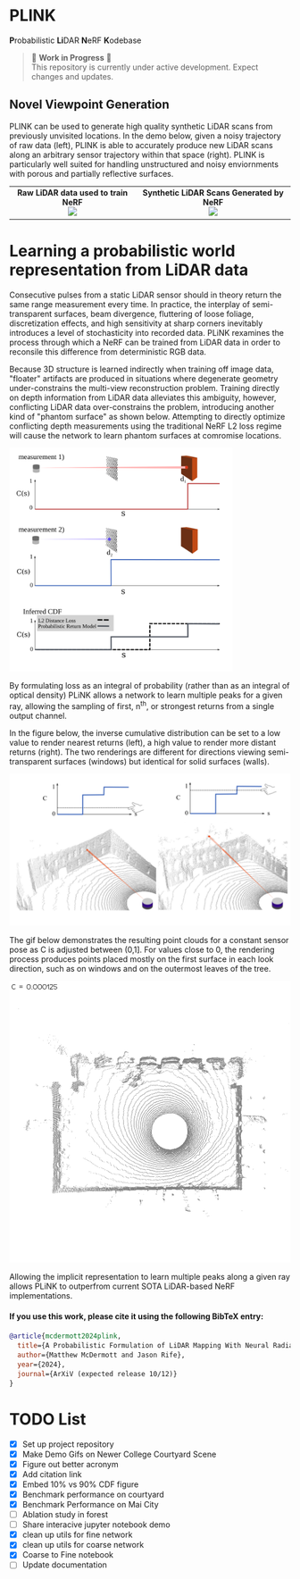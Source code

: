 # PLINK
**P**robabilistic **Li**DAR **N**eRF **K**odebase

> 🚧 **Work in Progress** 🚧  
> This repository is currently under active development. Expect changes and updates.

## Novel Viewpoint Generation
PLINK can be used to generate high quality synthetic LiDAR scans from previously unvisited locations. In the demo below, given a noisy trajectory of raw data (left), PLINK is able to accurately produce new LiDAR scans along an arbitrary sensor trajectory within that space (right).
PLINK is particularly well suited for handling unstructured and noisy enviornments with porous and partially reflective surfaces.

<table>
  <tr>
    <td style="text-align: center;">
      <strong>Raw LiDAR data used to train NeRF</strong><br>
      <img src="./demo/trainingDataCourtyard.gif" width="400" />
    </td>
    <td style="text-align: center;">
      <strong>Synthetic LiDAR Scans Generated by NeRF</strong><br>
      <img src="./demo/NCv14.gif" width="400" />
    </td>
  </tr>
</table>

# Learning a probabilistic world representation from LiDAR data 


<!-- A LiDAR sensor emits a pulse of near-infared light and uses time of flight to estimate distance to a reflecting surface.  -->
Consecutive pulses from a static LiDAR sensor should in theory return the same range measurement every time. In practice, the interplay of semi-transparent surfaces, beam divergence, fluttering of loose foliage, discretization effects, and high sensitivity at sharp corners inevitably introduces a level of stochasticity into recorded data.
PLiNK rexamines the process through which a NeRF can be trained from LiDAR data in order to reconsile this difference from deterministic RGB data. 

<!-- In the image domain, "floaters", a common (but undesirable) artifact produced by NeRFs, are clouds of disconnected material that the model learns to reproduce apparent features in training images, but do not correspond to actual surfaces in the real world.  -->
Because 3D structure is learned indirectly when training off image data, "floater" artifacts are produced in situations where degenerate geometry under-constrains the multi-view reconstruction problem. Training directly on depth information from LiDAR data alleviates this ambiguity, however, conflicting LiDAR data over-constrains the problem, introducing another kind of "phantom surface" as shown below. Attempting to directly optimize conflicting depth measurements using the traditional NeRF L2 loss regime will cause the network to learn phantom surfaces at comromise locations.

<img src="./demo/CDF.png" alt="Alt text" width="400"/>

By formulating loss as an integral of probability (rather than as an integral of optical density) PLiNK allows a network to learn multiple peaks for a given ray, allowing the sampling of first, $\text{n}^{\text{th}}$, or strongest returns from a single output channel. 

In the figure below, the inverse cumulative distribution can be set to a low value to render nearest returns (left), a high value to render more distant returns (right). The two renderings are different for directions viewing semi-transparent surfaces (windows) but identical for solid surfaces (walls).

<img src="./demo/10v90.png" alt="Alt text" width="600"/>

The gif below demonstrates the resulting point clouds for a constant sensor pose as C is adjusted between (0,1]. For values close to 0, the rendering process produces points placed mostly on the first surface in each look direction, such as on windows and on the outermost leaves of the tree.  

<img src="./demo/CDFslider2.gif" alt="Alt text" width="600"/>



Allowing the implicit representation to learn multiple peaks along a given ray allows PLiNK to outperfrom current SOTA LiDAR-based NeRF implementations. 

#### If you use this work, please cite it using the following BibTeX entry:

```bibtex
@article{mcdermott2024plink,
  title={A Probabilistic Formulation of LiDAR Mapping With Neural Radiance Fields},
  author={Matthew McDermott and Jason Rife},
  year={2024},
  journal={ArXiV (expected release 10/12)}
}
```

# TODO List

- [X] Set up project repository
- [X] Make Demo Gifs on Newer College Courtyard Scene
- [X] Figure out better acronym
- [X] Add citation link
- [X] Embed 10% vs 90% CDF figure
- [X] Benchmark performance on courtyard
- [X] Benchmark Performance on Mai City
- [ ] Ablation study in forest
- [ ] Share interacive jupyter notebook demo
- [X] clean up utils for fine network
- [X] clean up utils for coarse network
- [X] Coarse to Fine notebook
- [ ] Update documentation
